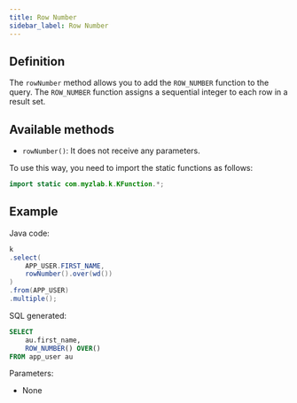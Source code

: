 ```yaml
---
title: Row Number
sidebar_label: Row Number
---
```


## Definition

The `rowNumber` method allows you to add the `ROW_NUMBER` function to the query. The `ROW_NUMBER` function assigns a sequential integer to each row in a result set.

## Available methods

- `rowNumber()`: It does not receive any parameters.

To use this way, you need to import the static functions as follows:

```java
import static com.myzlab.k.KFunction.*;
```

## Example

Java code:

```java
k
.select(
    APP_USER.FIRST_NAME,
    rowNumber().over(wd())
)
.from(APP_USER)
.multiple();
```

SQL generated:

```sql
SELECT
    au.first_name,
    ROW_NUMBER() OVER()
FROM app_user au
```

Parameters:

- None